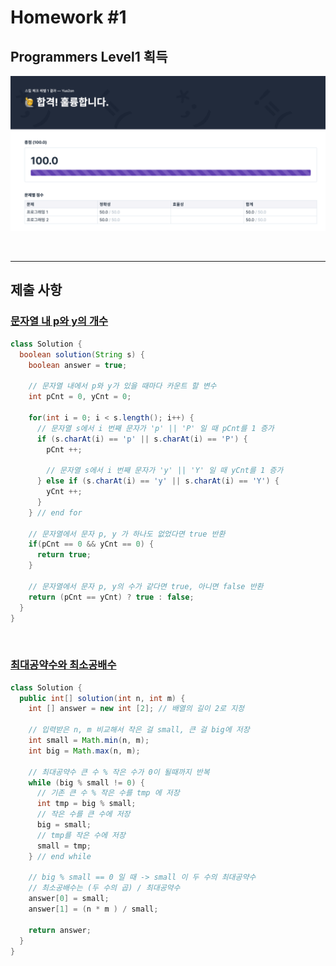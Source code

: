 # Homework #1

## Programmers Level1 획득

![Homework#1.png](https://github.com/Yus2on/JAVA_TIL/blob/master/Algorithm/5_Homeworks/1/img/Homework%231.png?raw=true)



<br>



-------

## 제출 사항

### [문자열 내 p와 y의 개수](https://programmers.co.kr/learn/courses/30/lessons/12916)

```java
class Solution {
  boolean solution(String s) {
    boolean answer = true;

    // 문자열 내에서 p와 y가 있을 때마다 카운트 할 변수
    int pCnt = 0, yCnt = 0;

    for(int i = 0; i < s.length(); i++) {
      // 문자열 s에서 i 번째 문자가 'p' || 'P' 일 때 pCnt를 1 증가
      if (s.charAt(i) == 'p' || s.charAt(i) == 'P') {
        pCnt ++;

        // 문자열 s에서 i 번째 문자가 'y' || 'Y' 일 때 yCnt를 1 증가
      } else if (s.charAt(i) == 'y' || s.charAt(i) == 'Y') {
        yCnt ++;
      }
    } // end for

    // 문자열에서 문자 p, y 가 하나도 없었다면 true 반환
    if(pCnt == 0 && yCnt == 0) {
      return true;
    }

    // 문자열에서 문자 p, y의 수가 같다면 true, 아니면 false 반환
    return (pCnt == yCnt) ? true : false;
  }
}
```

<br>

### [최대공약수와 최소공배수](https://programmers.co.kr/learn/courses/30/lessons/12940)

```java
class Solution {
  public int[] solution(int n, int m) {
    int [] answer = new int [2]; // 배열의 길이 2로 지정

    // 입력받은 n, m 비교해서 작은 걸 small, 큰 걸 big에 저장
    int small = Math.min(n, m);
    int big = Math.max(n, m);

    // 최대공약수 큰 수 % 작은 수가 0이 될때까지 반복
    while (big % small != 0) {
      // 기존 큰 수 % 작은 수를 tmp 에 저장
      int tmp = big % small;
      // 작은 수를 큰 수에 저장
      big = small;
      // tmp를 작은 수에 저장
      small = tmp;
    } // end while

    // big % small == 0 일 때 -> small 이 두 수의 최대공약수
    // 최소공배수는 (두 수의 곱) / 최대공약수
    answer[0] = small;
    answer[1] = (n * m ) / small;

    return answer;
  }
}

```

